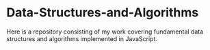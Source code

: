 # Data-Structures-and-Algorithms
Here is a repository consisting of my work covering fundamental data structures and algorithms implemented in JavaScript.
